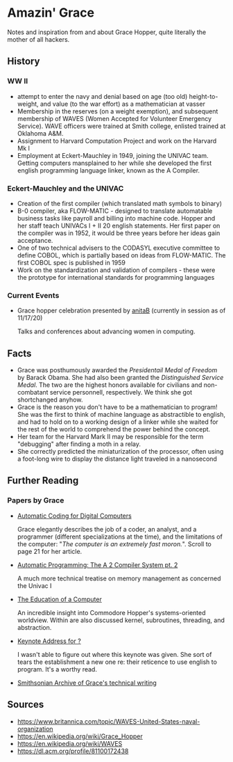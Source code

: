 # Amazin' Grace
Notes and inspiration from and about Grace Hopper, quite literally the mother of all hackers.


## History

### WW II

 - attempt to enter the navy and denial based on age (too old) height-to-weight, and value (to the war effort) as a mathematician at vasser
 - Membership in the reserves (on a weight exemption), and subsequent membership of WAVES (Women Accepted for Volunteer Emergency Service).  WAVE officers were trained at Smith college, enlisted trained at Oklahoma A&M.
 - Assignment to Harvard Computation Project and work on the Harvard Mk I
 - Employment at Eckert-Mauchley in 1949, joining the UNIVAC team.  Getting computers mansplained to her while she developed the first english programming language linker, known as the A Compiler.
 
### Eckert-Mauchley and the UNIVAC

 - Creation of the first compiler (which translated math symbols to binary)
 - B-0 compiler, aka FLOW-MATIC - designed to translate automatable business tasks like payroll and billing into machine code.  Hopper and her staff teach UNIVACs I + II 20 english statements.  Her first paper on the compiler was in 1952, it would be three years before her ideas gain acceptance.
 - One of two technical advisers to the CODASYL executive committee to define COBOL, which is partially based on ideas from FLOW-MATIC.  The first COBOL spec is published in 1959
 - Work on the standardization and validation of compilers - these were the prototype for international standards for programming languages
 

### Current Events

 - Grace hopper celebration presented by [anitaB](https://ghc.anitab.org/) (currently in session as of 11/17/20)
 
 	Talks and conferences about advancing women in computing.

## Facts

- Grace was posthumously awarded the _Presidentail Medal of Freedom_ by Barack Obama.  She had also been granted the _Distinguished Service Medal_.  The two are the highest honors available for civilians and non-combatant service personnell, respectively.  We think she got shortchanged anyhow. 
- Grace is the reason you don't have to be a mathematician to program!  She was the first to think of machine language as abstractible to english, and had to hold on to a working design of a linker while she waited for the rest of the world to comprehend the power behind the concept.
- Her team for the Harvard Mark II may be responsible for the term "debugging" after finding a moth in a relay.
- She correctly predicted the miniaturization of the processor, often using a foot-long wire to display the distance light traveled in a nanosecond
	
	
## Further Reading

### Papers by Grace

 - [Automatic Coding for Digital Computers](http://www.bitsavers.org/magazines/Computers_And_Automation/195509.pdf) 
 
	 Grace elegantly describes the job of a coder, an analyst, and a programmer (different specializations at the time), and the limitations of the computer: "_The computer is an extremely fast moron._".  Scroll to page 21 for her article.
	 
 - [Automatic Programming: The A 2 Compiler System pt. 2](http://www.bitsavers.org/magazines/Computers_And_Automation/195510.pdf)
 
	 A much more technical treatise on memory management as concerned the Univac I
	 
 - [The Education of a Computer](http://xover.mud.at/~marty/iug2/p243-hopper.pdf)
 
	 An incredible insight into Commodore Hopper's systems-oriented worldview.  Within are also discussed kernel, subroutines, threading, and abstraction.
	 
 - [Keynote Address for ?](https://dl.acm.org/doi/pdf/10.1145/800025.1198341)
 
	 I wasn't able to figure out where this keynote was given.  She sort of tears the establishment a new one re: their reticence to use english to program.  It's a worthy read.
	 
 - [Smithsonian Archive of Grace's technical writing](https://sova.si.edu/details/NMAH.AC.0324?s=0&n=10&t=C&q=&i=0)
	
## Sources

- https://www.britannica.com/topic/WAVES-United-States-naval-organization
- https://en.wikipedia.org/wiki/Grace_Hopper
- https://en.wikipedia.org/wiki/WAVES
- https://dl.acm.org/profile/81100172438
